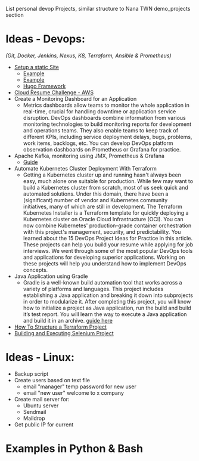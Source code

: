 List personal devop Projects, similar structure to Nana TWN demo_projects section


# Ideas - Devops:
*(Git, Docker, Jenkins, Nexus, K8, Terraform, Ansible & Prometheus)*


- [Setup a static Site](https://www.reddit.com/r/devops/comments/xd3wdl/comment/ioabi23/?utm_source=share&utm_medium=web3x&utm_name=web3xcss&utm_term=1&utm_content=share_button)
	- [Example](https://lexdsolutions.com/)
	- [Example](https://loganmarchione.com/)
	- [Hugo Framework](https://gohugo.io/)
- [Cloud Resume Challenge - AWS](https://cloudresumechallenge.dev/docs/the-challenge/aws/)
- Create a Monitoring Dashboard for an Application
	- Metrics dashboards allow teams to monitor the whole application in real-time, crucial for handling downtime or application service disruption. DevOps dashboards combine information from various monitoring technologies to build monitoring reports for development and operations teams. They also enable teams to keep track of different KPIs, including service deployment delays, bugs, problems, work items, backlogs, etc. You can develop DevOps platform observation dashboards on Prometheus or Grafana for practice.
- Apache Kafka, monitoring using JMX, Prometheus & Grafana
	- [Guide](https://grafana.com/docs/grafana-cloud/monitor-infrastructure/integrations/integration-reference/integration-kafka/)
- Automate Kubernetes Cluster Deployment With Terraform
	- Getting a Kubernetes cluster up and running hasn't always been easy, much alone one suitable for production. While few may want to build a Kubernetes cluster from scratch, most of us seek quick and automated solutions. Under this domain, there have been a (significant) number of vendor and Kubernetes community initiatives, many of which are still in development. The Terraform Kubernetes Installer is a Terraform template for quickly deploying a Kubernetes cluster on Oracle Cloud Infrastructure (OCI). You can now combine Kubernetes' production-grade container orchestration with this project's management, security, and predictability. You learned about the 15 DevOps Project Ideas for Practice in this article. These projects can help you build your resume while applying for job interviews. We went through some of the most popular DevOps tools and applications for developing superior applications. Working on these projects will help you understand how to implement DevOps concepts. 
- Java Application using Gradle
	- Gradle is a well-known build automation tool that works across a variety of platforms and languages. This project includes establishing a Java application and breaking it down into subprojects in order to modularize it. After completing this project, you will know how to initialize a project as Java application, run the build and build it’s test report. You will learn the way to execute a Java application and build it in an archive. [guide here](https://docs.gradle.org/current/samples/sample_building_java_applications.html)
- [How To Structure a Terraform Project](https://www.digitalocean.com/community/tutorials/how-to-structure-a-terraform-project)
- [Building and Executing Selenium Project](https://github.com/leftstick/selenium-example)



# Ideas - Linux:
- Backup script
- Create users based on text file
	- email "manager" temp password for new user
	- email "new user" welcome to x company
- Create mail server for:
	- Ubuntu server
	- Sendmail
	- Maildrop
- Get public IP for current 



# Examples in Python & Bash

